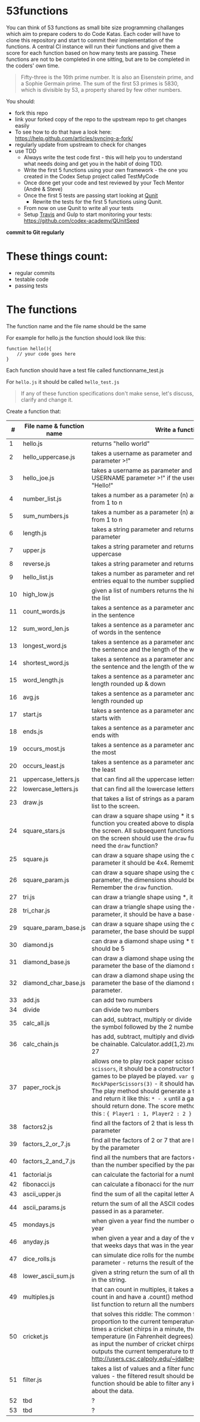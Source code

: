 # 53functions

You can think of 53 functions as small bite size programming challanges which aim to prepare coders to do Code Katas. Each coder will have to clone this repository and start to commit their implementation of the functions. A central CI instance will run their functions and give them a score for each function based on how many tests are passing. These functions are not to be completed in one sitting, but are to be completed in the coders' own time.

> Fifty-three is the 16th prime number. It is also an Eisenstein prime, and a Sophie Germain prime. The sum of the first 53 primes is 5830, which is divisible by 53, a property shared by few other numbers.

You should:
* fork this repo
* link your forked copy of the repo to the upstream repo to get changes easily
* To see how to do that have a look here: https://help.github.com/articles/syncing-a-fork/
* regularly update from upstream to check for changes
* use TDD
	* Always write the test code first - this will help you to understand what needs doing and get you in the habit of doing TDD.
	* Write the first 5 functions using your own framework - the one you created in the Codex Setup project called TestMyCode
	* Once done get your code and test reviewed by your Tech Mentor (André & Steve)
	* Once the first 5 tests are passing start looking at [Qunit](http://qunitjs.com/)
		* Rewrite the tests for the first 5 functions using Qunit.
	* From now on use Qunit to write all your tests
	* Setup [Travis](https://travis-ci.org) and Gulp to start monitoring your tests: https://github.com/codex-academy/QUnitSeed

**commit to Git regularly**

# These things count:
* regular commits
* testable code
* passing tests

# The functions

The function name and the file name should be the same

For example for hello.js the function should look like this:

```
function hello(){
	// your code goes here
}
```

Each function should have a test file called functionname_test.js

For ```hello.js``` it should be called ```hello_test.js```


> If any of these function specifications don't make sense, let's discuss, clarify and change it.

Create a function that:

 #|File name & function name | Write a function that?
---|---|---
1| hello.js | returns "hello world"
2| hello_uppercase.js| takes a username as parameter and returns "Hello, < USERNAME parameter >!"
3| hello_joe.js | takes a username as parameter and returns as "Hello, < USERNAME parameter >!" if the username is Joe or Bob only say "Hello!"
4| number_list.js |takes a number as a parameter (n) and returns a list of numbers from 1 to n
5| sum_numbers.js| takes a number as a parameter (n) and returns the sum of numbers from 1 to n
6| length.js|takes a string parameter and returns the length of the supplied parameter
7| upper.js |takes a string parameter and returns the supplied parameter in uppercase
8 |reverse.js|takes a string parameter and returns the reversed string parameter
9 |hello_list.js| takes a number as parameter and returns a list of "hello world" entries equal to the number supplied
10 |high_low.js| given a list of numbers returns the highest and lowest numbers in the list
11 | count_words.js|takes a sentence as a parameter and returns the number of words in the sentence
12 | sum_word_len.js |takes a sentence as a parameter and returns the sum of the length of words in the sentence
13 | longest_word.js | takes a sentence as a parameter and returns the longest word in the sentence and the length of the word
14|shortest_word.js|takes a sentence as a parameter and returns the shortest word in the sentence and the length of the word
15|word_length.js|takes a sentence as a parameter and returns both the average word length rounded up & down
16|avg.js|takes a sentence as a parameter and returns the average word length rounded up
17|start.js|takes a sentence as a parameter and returns the letter most words starts with
18|ends.js|takes a sentence as a parameter and returns the letter most words ends with
19|occurs_most.js|takes a sentence as a parameter and returns the letter that occurs the most
20|occurs_least.js|takes a sentence as a parameter and returns the letter that occurs the least
21|uppercase_letters.js|that can find all the uppercase letters in a string
22|lowercase_letters.js|that can find all the lowercase letters in a string
23|draw.js | that takes a list of strings as a parameter and print each entry in the list to the screen.
24|square_stars.js|can draw a square shape using * it should be 4x4. Use the `draw` function you created above to display the results of the function on the screen. All subsequent functions that need to draw something on the screen should use the `draw` function. Why do you think we need the `draw` function?
25|square.js|can draw a square shape using the character supplied as a parameter it should be 4x4. Remember to use the `draw` function.
26|square_param.js|can draw a square shape using the character supplied as a parameter, the dimensions should be supplied by a parameter. Remember the `draw` function.
27|tri.js|can draw a triangle shape using \*, it should be have a base of 4
28|tri_char.js|can draw a triangle shape using the character supplied as a parameter, it should be have a base of 4
29|square_param_base.js|can draw a square shape using the character supplied as a parameter, the base should be supplied as a parameter
30|diamond.js|can draw a diamond shape using * the center of the diamond should be 5
31|diamond_base.js|can draw a diamond shape using the character supplied as parameter the base of the diamond should be 5
32|diamond_char_base.js|can draw a diamond shape using the character supplied as parameter the base of the diamond should be supplied as parameter.
33|add.js|can add two numbers
34|divide|can divide two numbers
35|calc_all.js|can add, subtract, multiply or divide 2 numbers - parameters are the symbol followed by the 2 numbers
36|calc_chain.js|has add, subtract, multiply and divide methods - methods should be chainable. Calculator.add(1,2).multiply(9).value() should equal 27
37|paper_rock.js|allows one to play rock paper scissors `* = rock, # = paper, x = scissors`, it should be a constructor function that takes in number of games to be played be played. `var game1 = new RockPaperScissors(3)` - it should have a `play` and a `score` method. The play method should generate a turn for each of the two players and return it  like this:  `* - x` until a game is done, in which case it should return done. The score method should return a score like this : `{ Player1 : 1, Player2 : 2 }`
38|factors2.js|find all the factors of 2 that is less than the number specified by the parameter
39|factors_2_or_7.js|find all the factors of 2 or 7 that are less than the number specified by the parameter
40|factors_2_and_7.js|find all the numbers that are factors of both 2 and 7 that are less than the number specified by the parameter
41|factorial.js|can calculate the factorial for a number supplied as a parameter
42|fibonacci.js| can calculate a fibonacci for the number supplied as a parameter
43|ascii_upper.js | find the sum of all the capital letter ASCII codes
44|ascii_params.js  | return the sum of all the ASCII codes for the word that is being passed in as a parameter.
45| mondays.js| when given a year find the number of mondays there were in that year
46| anyday.js| when given a year and a day of the week it can find the number of that weeks days that was in the year
47|dice_rolls.js| can simulate dice rolls for the number of times specified as a parameter - returns the result of the dice rolls.
48|lower_ascii_sum.js| given a string return the sum of all the lower case letter ASCII codes in the string.
49|multiples.js| that can count in multiples, it takes a parameter of the multiple to count in and have a .count() method to give the next number and a list function to return all the numbers that were already counted.
50|cricket.js| that solves this riddle: The common field cricket chirps in direct proportion to the current tem­perature. Adding 40 to the number of times a cricket chirps in a minute, then dividing by 4, gives us the temperature (in Fahrenheit degrees). Write a program that accepts as input the number of cricket chirps in fifteen seconds, then outputs the current temperature to the nearest half degree. http://users.csc.calpoly.edu/~jdalbey/101/HomeworkProblems.html
51|filter.js| takes a list of values and a filter function that can filter the list of values - the filtered result should be returned by the function. This function should be able to filter any kind of data, it shouldn't care about the data.
52 |tbd| ?
53 |tbd| ?
